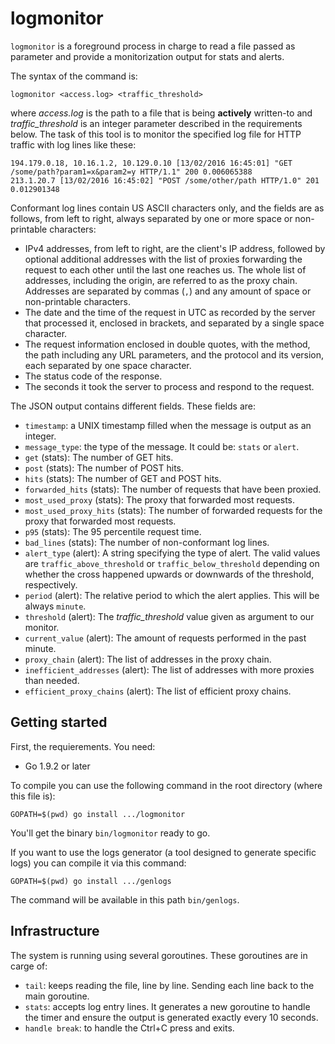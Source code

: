 logmonitor
==========

`logmonitor` is a foreground process in charge to read a file passed as parameter and provide a monitorization output for stats and alerts.

The syntax of the command is:

```
logmonitor <access.log> <traffic_threshold>
```

where *access.log* is the path to a file that is being **actively** written-to and
*traffic_threshold* is an integer parameter described in the requirements below.
The task of this tool is to monitor the specified log file for HTTP traffic with
log lines like these:

```
194.179.0.18, 10.16.1.2, 10.129.0.10 [13/02/2016 16:45:01] "GET /some/path?param1=x&param2=y HTTP/1.1" 200 0.006065388
213.1.20.7 [13/02/2016 16:45:02] "POST /some/other/path HTTP/1.0" 201 0.012901348
```

Conformant log lines contain US ASCII characters only, and the fields are as
follows, from left to right, always separated by one or more space or
non-printable characters:
  * IPv4 addresses, from left to right, are the client's IP address, followed
    by optional additional addresses with the list of proxies forwarding the
    request to each other until the last one reaches us. The whole list of
    addresses, including the origin, are referred to as the proxy chain.
    Addresses are separated by commas (`,`) and any amount of space or
    non-printable characters.
  * The date and the time of the request in UTC as recorded by the server that
    processed it, enclosed in brackets, and separated by a single space
    character.
  * The request information enclosed in double quotes, with the method, the path
    including any URL parameters, and the protocol and its version, each
    separated by one space character.
  * The status code of the response.
  * The seconds it took the server to process and respond to the request.

The JSON output contains different fields. These fields are:

  * `timestamp`: a UNIX timestamp filled when the message is output as an integer.
  * `message_type`: the type of the message. It could be: `stats` or `alert`.
  * `get` (stats): The number of GET hits.
  * `post` (stats): The number of POST hits.
  * `hits` (stats): The number of GET and POST hits.
  * `forwarded_hits` (stats): The number of requests that have been proxied.
  * `most_used_proxy` (stats): The proxy that forwarded most requests.
  * `most_used_proxy_hits` (stats): The number of forwarded requests for the proxy
    that forwarded most requests.
  * `p95` (stats): The 95 percentile request time.
  * `bad_lines` (stats): The number of non-conformant log lines.
  * `alert_type` (alert): A string specifying the type of alert. The valid values
    are `traffic_above_threshold` or `traffic_below_threshold` depending
    on whether the cross happened upwards or downwards of the threshold,
    respectively.
  * `period` (alert): The relative period to which the alert applies. This will
    be always `minute`.
  * `threshold` (alert): The *traffic_threshold* value given as argument to our
    monitor.
  * `current_value` (alert): The amount of requests performed in the past minute.
  * `proxy_chain` (alert): The list of addresses in the proxy chain.
  * `inefficient_addresses` (alert): The list of addresses with more proxies than
     needed.
  * `efficient_proxy_chains` (alert): The list of efficient proxy chains.

Getting started
---------------

First, the requierements. You need:

  * Go 1.9.2 or later

To compile you can use the following command in the root directory (where this file is):

```
GOPATH=$(pwd) go install .../logmonitor
```

You'll get the binary `bin/logmonitor` ready to go.

If you want to use the logs generator (a tool designed to generate specific logs) you can compile it via this command:

```
GOPATH=$(pwd) go install .../genlogs
```

The command will be available in this path `bin/genlogs`.

Infrastructure
--------------

The system is running using several goroutines. These goroutines are in carge of:

  * `tail`: keeps reading the file, line by line. Sending each line back to the main goroutine.
  * `stats`: accepts log entry lines. It generates a new goroutine to handle the timer and ensure the output is generated exactly every 10 seconds.
  * `handle break`: to handle the Ctrl+C press and exits.
